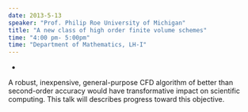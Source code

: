 ```yaml
---
date: 2013-5-13
speaker: "Prof. Philip Roe University of Michigan"
title: "A new class of high order finite volume schemes"
time: "4:00 pm- 5:00pm" 
time: "Department of Mathematics, LH-I"
---
```

-
A robust, inexpensive, general-purpose CFD algorithm of better than
second-order accuracy would have transformative impact on scientific
computing. This talk will describes progress toward this objective.
